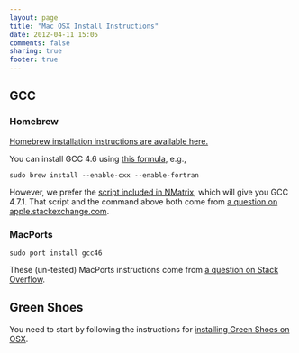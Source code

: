 ```yaml
---
layout: page
title: "Mac OSX Install Instructions"
date: 2012-04-11 15:05
comments: false
sharing: true
footer: true
---
```


GCC
---

<h3>Homebrew</h3>

[Homebrew installation instructions are available here.](https://github.com/mxcl/homebrew/wiki/installation)

You can install GCC 4.6 using [this formula](https://github.com/Homebrew/homebrew-dupes/blob/master/gcc.rb), e.g.,

<pre><code>sudo brew install --enable-cxx --enable-fortran</code></pre>

However, we prefer the [script included in NMatrix](https://github.com/SciRuby/nmatrix/blob/master/scripts/mac-brew-gcc.sh),
which will give you GCC 4.7.1. That script and the command above both come from [a question on apple.stackexchange.com](http://apple.stackexchange.com/questions/38222/how-do-i-install-gcc-via-homebrew).

<h3>MacPorts</h3>

<pre><code>sudo port install gcc46
</code></pre>

These (un-tested) MacPorts instructions come from [a question on Stack Overflow](http://stackoverflow.com/questions/6210399/how-do-i-build-gcc-on-a-mac/6210459#6210459).

Green Shoes
-----------

You need to start by following the instructions for [installing Green Shoes on OSX](https://github.com/ashbb/green_shoes/wiki/Building-Green-Shoes-on-OSX).
